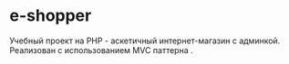 # e-shopper
Учебный проект на PHP - аскетичный интернет-магазин с админкой. Реализован с использованием MVC паттерна .
